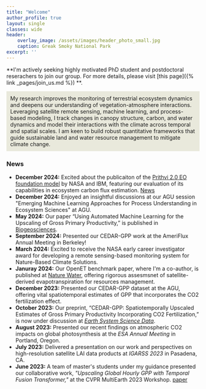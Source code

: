 ```yaml
---
title: "Welcome"
author_profile: true
layout: single
classes: wide
header:
    overlay_image: /assets/images/header_photo_small.jpg
    caption: Greak Smoky National Park
excerpt: ''
---
```


**I'm actively seeking highly motivated PhD student and postdoctoral reserachers to join our group. For more details, please visit [this page]({% link _pages/join_us.md %}) **.
 
<div style="background-color: #e9e9dc; padding: 10px;"> My research improves the monitoring of terrestrial ecosystem dynamics and deepens our understanding of vegetation-atmosphere interactions. Leveraging satellite remote sensing, machine learning, and process-based modeling, I track changes in canopy structure, carbon, and water dynamics and model their interactions with the climate across temporal and spatial scales. I am keen to build robust quantitative frameworks that guide sustainable land and water resource management to mitigate climate change. </div> 

### News
* **December 2024:** Excited about the publicaiton of the [Prithvi 2.0 EO foundation model](https://arxiv.org/abs/2412.02732) by NASA and IBM, featuring our evaluation of its capabilities in ecosystem carbon flux estimation. [News](https://research.ibm.com/blog/prithvi2-geospatial)  
* **December 2024:** Enjoyed an insightful discussions at our AGU session "Emerging Machine Learning Approaches for Process Understanding in Ecosystem Sciences" at AGU.  
* **May 2024:** Our paper “Using Automated Machine Learning for the Upscaling of Gross Primary Productivity,” is published in [Biogeosciences](https://doi.org/10.5194/bg-21-2447-2024).
* **September 2024:** Presented our CEDAR-GPP work at the AmeriFlux Annual Meeting in Berkeley!
* **March 2024:** Excited to receive the NASA early career investigator award for developing a remote sensing-based monitoring system for Nature-Based Climate Solutions.
* **Januray 2024:** Our OpenET benchmark paper, where I'm a co-author, is published at [Nature Water](https://www.nature.com/articles/s44221-023-00181-7), offering rigorous assesmsnet of satellite-derived evapotranspiration for resources management.
* **December 2023:** Presented our CEDAR-GPP dataset at the AGU, offering vital spatiotemporal estimates of GPP that incorporates the CO2 fertilization effect.
* **October 2023:** Our preprint, “CEDAR-GPP: Spatiotemporally Upscaled Estimates of Gross Primary Productivity Incorporating CO2 Fertilization,” is now under discussion at _[Earth System Science Data](https://essd.copernicus.org/preprints/essd-2023-337/)_.
* **August 2023:** Presented our recent findings on atmospheric CO2 impacts on global photosynthesis at the _ESA Annual Meeting_ in Portland, Oregon.
* **July 2023:** Delivered a presentation on our work and perspectives on high-resolution satellite LAI data products at _IGARSS 2023_ in Pasadena, CA.
* **June 2023:** A team of master's students under my guidance presented our collaborative work, _"Upscaling Global Hourly GPP with Temporal Fusion Transformer,"_ at the CVPR MultiEarth 2023 Workshop. [paper](link)
